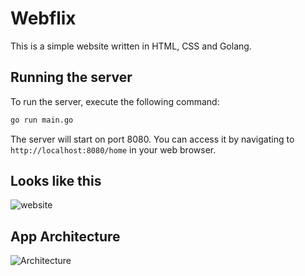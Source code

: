 # Webflix

This is a simple website written in HTML, CSS and Golang.

## Running the server

To run the server, execute the following command:

```bash
go run main.go
```

The server will start on port 8080. You can access it by navigating to `http://localhost:8080/home` in your web browser.

## Looks like this

![website](https://github.com/user-attachments/assets/9143272f-f1c3-4d92-b3e6-61f6d30d59a2)

## App Architecture

![Architecture](https://github.com/user-attachments/assets/d841a524-e3c1-4ef8-b94e-811279310b2d)
